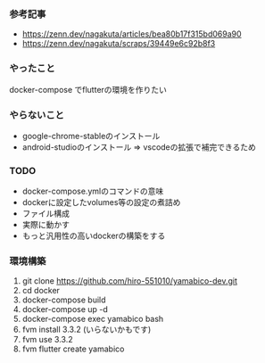 ### 参考記事
- https://zenn.dev/nagakuta/articles/bea80b17f315bd069a90
- https://zenn.dev/nagakuta/scraps/39449e6c92b8f3

### やったこと
docker-compose でflutterの環境を作りたい

### やらないこと
- google-chrome-stableのインストール
- android-studioのインストール
    => vscodeの拡張で補完できるため

### TODO
- docker-compose.ymlのコマンドの意味
- dockerに設定したvolumes等の設定の煮詰め
- ファイル構成
- 実際に動かす
- もっと汎用性の高いdockerの構築をする

### 環境構築
1. git clone https://github.com/hiro-551010/yamabico-dev.git
2. cd docker
3. docker-compose build
4. docker-compose up -d
5. docker-compose exec yamabico bash
6. fvm install 3.3.2 (いらないかもです)
7. fvm use 3.3.2
8. fvm flutter create yamabico
